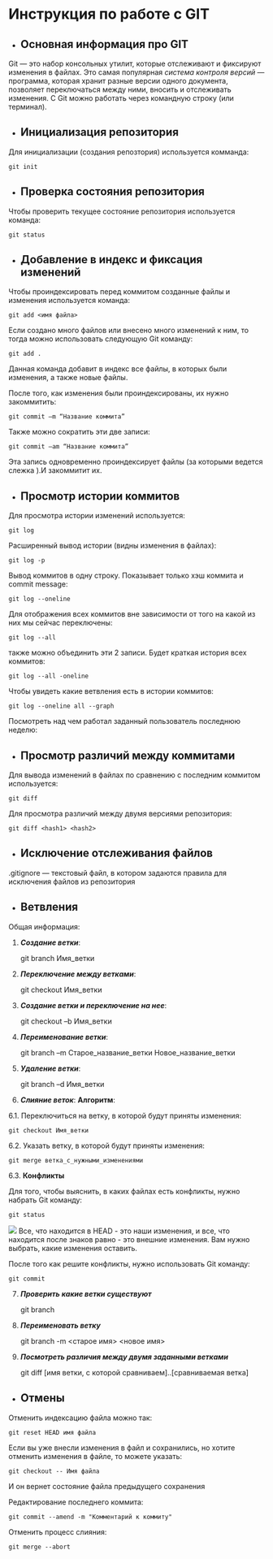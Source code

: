 # **Инструкция по работе с GIT**
* ## Основная информация про GIT
Git — это набор консольных утилит, которые отслеживают и фиксируют изменения в файлах.
Это самая популярная *система контроля версий* — программа, которая хранит разные версии одного документа, позволяет переключаться между ними, вносить и отслеживать изменения. 
С Git можно работать через командную строку (или терминал).
* ## Инициализация репозитория
Для инициализации (создания репозтория) используется комманда:

    git init
* ## Проверка состояния репозитория
Чтобы проверить текущее состояние репозитория используется команда:

    git status
* ## Добавление в индекс и фиксация изменений

Чтобы проиндексировать перед коммитом созданные файлы и изменения используется команда:

    git add <имя файла>

Если создано много файлов или внесено много изменений к ним, то тогда можно использовать следующую Git команду:

    git add .

Данная команда добавит в индекс все файлы, в которых были изменения, а также новые файлы.

После того, как изменения были проиндексированы, их нужно закоммитить:

    git commit –m “Название коммита”

Также можно сократить эти две записи:

    git commit –am “Название коммита”

Эта запись одновременно проиндексирует файлы (за которыми ведется слежка ).И закоммитит их.

* ## Просмотр истории коммитов

Для просмотра истории изменений используется:

    git log

Расширенный вывод истории (видны изменения в файлах):

    git log -p

Вывод коммитов в одну строку. Показывает только хэш коммита и commit message:

    git log --oneline

Для отображения всех коммитов вне зависимости от того на какой из них мы сейчас переключены:

    git log --all

также можно объединить эти 2 записи. Будет краткая история всех коммитов:

    git log --all -oneline

Чтобы увидеть какие ветвления есть в истории коммитов:

    git log --oneline all --graph 

Посмотреть над чем работал заданный пользователь последнюю неделю:

* ## Просмотр различий между коммитами

Для вывода изменений в файлах по сравнению с последним коммитом используется:

    git diff

Для просмотра различий между двумя версиями репозитория:

    git diff <hash1> <hash2>

* ## Исключение отслеживания файлов

.gitignore — текстовый файл, в котором задаются правила для исключения файлов из репозитория

* ## Ветвления
Общая информация:
1. _**Создание ветки**_:

    git branch Имя_ветки

2. _**Переключение между ветками**_:

    git checkout Имя_ветки

3. _**Создание ветки и переключение на нее**_:

    git checkout –b Имя_ветки

4. _**Переименование ветки**_:

    git branch –m Старое_название_ветки Новое_название_ветки

5. _**Удаление ветки**_:

    git branch –d Имя_ветки

6. _**Слияние веток**_:
**Алгоритм**:

6.1. Переключиться на ветку, в которой будут приняты изменения:

    git checkout Имя_ветки

6.2. Указать ветку, в которой будут приняты изменения:

    git merge ветка_с_нужными_изменениями

6.3. **Конфликты**

Для того, чтобы выяснить, в каких файлах есть конфликты, нужно набрать Git команду:

    git status
![](merge.png)
Все, что находится в HEAD - это наши изменения, и все, что находится после знаков равно - это внешние изменения. Вам нужно выбрать, какие изменения оставить.

После того как решите конфликты, нужно использовать Git команду:

    git commit

7. _**Проверить какие ветки существуют**_

    git branch

8. _**Переименовать ветку**_

    git branch -m <старое имя> <новое имя>

9. _**Посмотреть различия между двумя заданными ветками**_

    git diff [имя ветки, с которой сравниваем]..[сравниваемая ветка]

* ## Отмены

Отменить индексацию файла можно так:

    git reset HEAD имя файла

Если вы уже внесли изменения в файл и сохранились, но хотите отменить изменения в файле, то можете указать:

    git checkout -- Имя файла

И он вернет состояние файла предыдущего сохранения

Редактирование последнего коммита:

    git commit --amend -m "Комментарий к коммиту"

Отменить процесс слияния:

    git merge --abort
